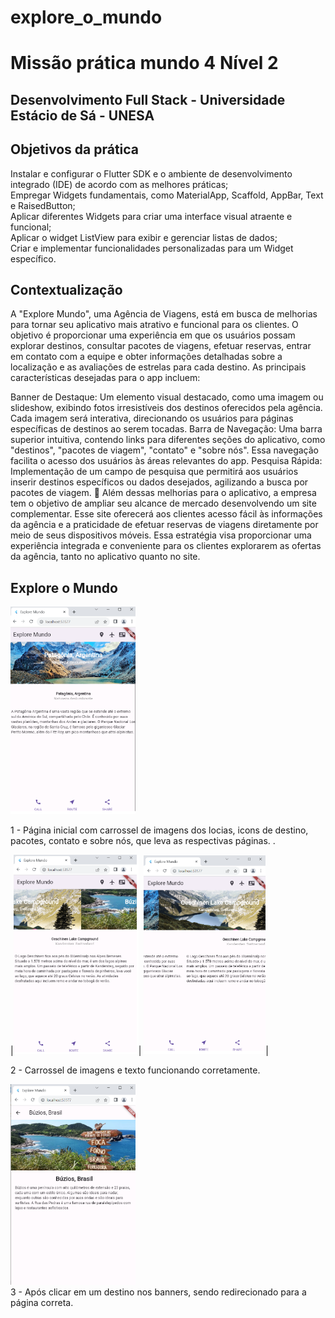 # explore_o_mundo

# Missão prática mundo 4 Nível 2
## Desenvolvimento Full Stack - Universidade Estácio de Sá - UNESA

## Objetivos da prática

Instalar e configurar o Flutter SDK e o ambiente de desenvolvimento integrado (IDE)
de acordo com as melhores práticas; </br>
Empregar Widgets fundamentais, como MaterialApp, Scaffold, AppBar, Text e
RaisedButton;</br>
Aplicar diferentes Widgets para criar uma interface visual atraente e funcional;</br>
Aplicar o widget ListView para exibir e gerenciar listas de dados;</br>
Criar e implementar funcionalidades personalizadas para um Widget específico.

## Contextualização

A "Explore Mundo", uma Agência de Viagens, está em busca de melhorias para tornar
seu aplicativo mais atrativo e funcional para os clientes. O objetivo é proporcionar uma
experiência em que os usuários possam explorar destinos, consultar pacotes de
viagens, efetuar reservas, entrar em contato com a equipe e obter informações
detalhadas sobre a localização e as avaliações de estrelas para cada destino. As
principais características desejadas para o app incluem:

Banner de Destaque: Um elemento visual destacado, como uma imagem ou
slideshow, exibindo fotos irresistíveis dos destinos oferecidos pela agência. Cada
imagem será interativa, direcionando os usuários para páginas específicas de
destinos ao serem tocadas.
Barra de Navegação: Uma barra superior intuitiva, contendo links para diferentes
seções do aplicativo, como "destinos", "pacotes de viagem", "contato" e "sobre nós".
Essa navegação facilita o acesso dos usuários às áreas relevantes do app.
Pesquisa Rápida: Implementação de um campo de pesquisa que permitirá aos
usuários inserir destinos específicos ou dados desejados, agilizando a busca por
pacotes de viagem.  🔎
Além dessas melhorias para o aplicativo, a empresa tem o objetivo de ampliar seu
alcance de mercado desenvolvendo um site complementar. Esse site oferecerá aos
clientes acesso fácil às informações da agência e a praticidade de efetuar reservas de
viagens diretamente por meio de seus dispositivos móveis. Essa estratégia visa
proporcionar uma experiência integrada e conveniente para os clientes explorarem as
ofertas da agência, tanto no aplicativo quanto no site.


## Explore o Mundo

<img src="/assets/images/print1.png" alt="Tela inicial" width='200'> </br>

1 - Página inicial com carrossel de imagens dos locias, icons de destino, pacotes, contato e sobre nós, que leva as respectivas páginas. . </br>

|<img src="/assets/images/print2.png"  alt="Tela inicial" width='200'>|
<img src="/assets/images/print3.png"  alt="Tela inicial" width='195'>| </br>

2 - Carrossel de imagens e texto funcionando corretamente. </br>

<img src="/assets/images/print4.png"  alt="destino" width='200'> </br>
3 - Após clicar em um destino nos banners, sendo redirecionado para a página correta. </br>



